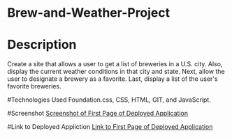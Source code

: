 # Brew-and-Weather-Project
# Description
Create a site that allows a user to get a list of breweries in a U.S. city.  Also, display the current weather conditions in that city and state.  Next, allow the user to designate a brewery as a favorite.  Last, display a list of the user's favorite breweries.

#Technologies Used
Foundation.css, CSS, HTML, GIT, and JavaScript.

#Screenshot
[Screenshot of First Page of Deployed Application](https://antwon5996.github.io/Brew-and-Weather-Project/assets/images/BrewAndWeatherScreenshot.PNG)

#Link to Deployed Appliction
[Link to First Page of Deployed Application](https://antwon5996.github.io/Brew-and-Weather-Project/)